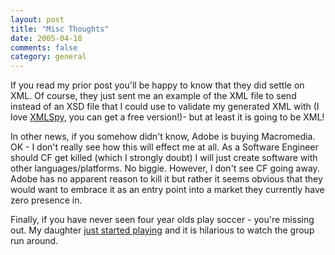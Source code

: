 ```yaml
---
layout: post
title: "Misc Thoughts"
date: 2005-04-18
comments: false
category: general
---
```

If you read my prior post you'll be happy to know that they did settle on XML.
Of course, they just sent me an example of the XML file to send instead of an
XSD file that I could use to validate my generated XML with (I love
[XMLSpy](http://link.altova.com/products_ide.html), you can get a free
version!)- but at least it is going to be XML!  

In other news, if you somehow didn't know, Adobe is buying Macromedia. OK - I
don't really see how this will effect me at all. As a Software Engineer should
CF get killed (which I strongly doubt) I will just create software with other
languages/platforms. No biggie. However, I don't see CF going away. Adobe has
no apparent reason to kill it but rather it seems obvious that they would want
to embrace it as an entry point into a market they currently have zero
presence in.  

Finally, if you have never seen four year olds play soccer - you're missing
out. My daughter [just started playing](http://rawlinson.us/blog/?p=296) and
it is hilarious to watch the group run around.
